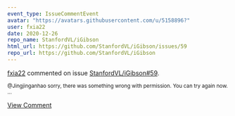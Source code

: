 ```yaml
---
event_type: IssueCommentEvent
avatar: "https://avatars.githubusercontent.com/u/5158896?"
user: fxia22
date: 2020-12-26
repo_name: StanfordVL/iGibson
html_url: https://github.com/StanfordVL/iGibson/issues/59
repo_url: https://github.com/StanfordVL/iGibson
---
```


<a href='https://github.com/fxia22' target='_blank'>fxia22</a> commented on issue <a href='https://github.com/StanfordVL/iGibson/issues/59' target='_blank'>StanfordVL/iGibson#59</a>.

<small>@Jingjinganhao  sorry, there was something wrong with permission. You can try again now. ...</small>

<a href='https://github.com/StanfordVL/iGibson/issues/59' target='_blank'>View Comment</a>